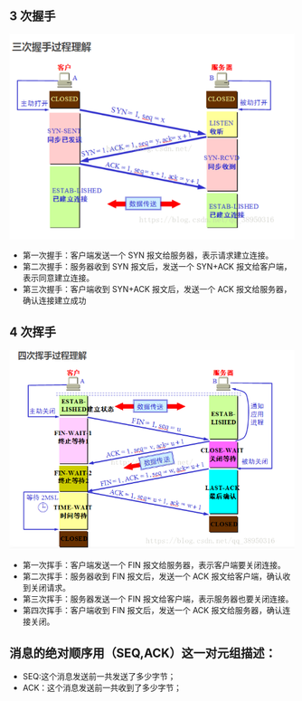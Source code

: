 ## 3 次握手

![3 次握手](./img/3shakeHands.png)

- 第一次握手：客户端发送一个 SYN 报文给服务器，表示请求建立连接。
- 第二次握手：服务器收到 SYN 报文后，发送一个 SYN+ACK 报文给客户端，表示同意建立连接。
- 第三次握手：客户端收到 SYN+ACK 报文后，发送一个 ACK 报文给服务器，确认连接建立成功

## 4 次挥手

![4 次挥手](./img/4wave.png)

- 第一次挥手：客户端发送一个 FIN 报文给服务器，表示客户端要关闭连接。
- 第二次挥手：服务器收到 FIN 报文后，发送一个 ACK 报文给客户端，确认收到关闭请求。
- 第三次挥手：服务器发送一个 FIN 报文给客户端，表示服务器也要关闭连接。
- 第四次挥手：客户端收到 FIN 报文后，发送一个 ACK 报文给服务器，确认连接关闭。

## 消息的绝对顺序用（SEQ,ACK）这一对元组描述：

- SEQ:这个消息发送前一共发送了多少字节；
- ACK：这个消息发送前一共收到了多少字节；
